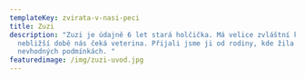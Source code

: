 ```yaml
---
templateKey: zvirata-v-nasi-peci
title: Zuzi
description: "Zuzi je údajně 6 let stará holčička. Má velice zvláštní krk. V
  nebližší době nás čeká veterina. Přijali jsme ji od rodiny, kde žila v
  nevhodných podmínkách. "
featuredimage: /img/zuzi-uvod.jpg
---
```

